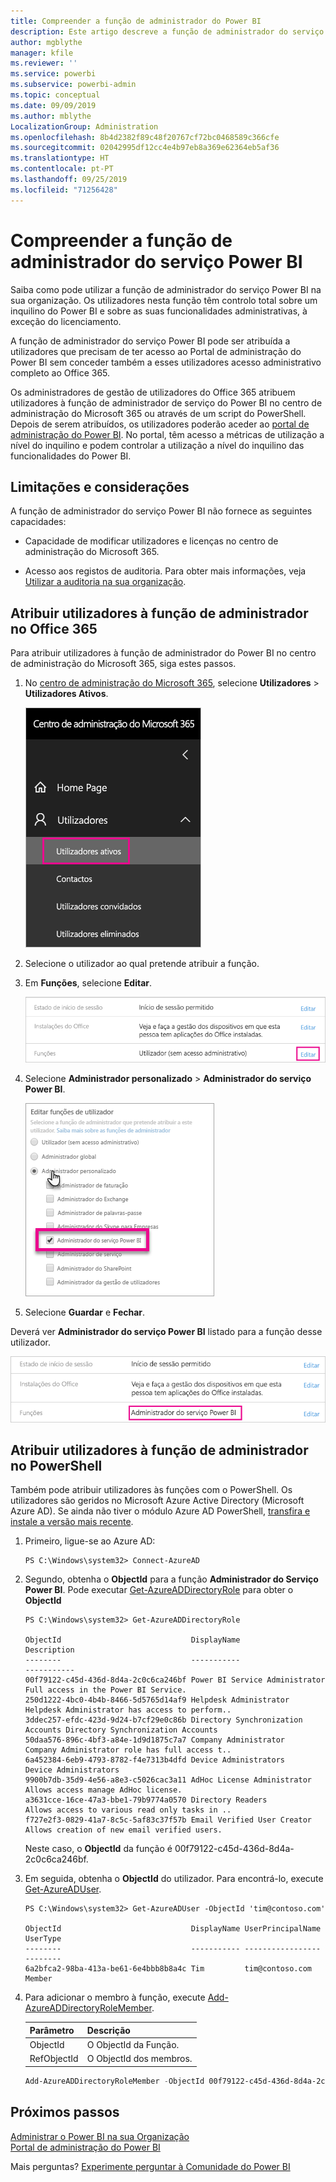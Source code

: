 ```yaml
---
title: Compreender a função de administrador do Power BI
description: Este artigo descreve a função de administrador do serviço Power BI e como a utilizar na sua organização.
author: mgblythe
manager: kfile
ms.reviewer: ''
ms.service: powerbi
ms.subservice: powerbi-admin
ms.topic: conceptual
ms.date: 09/09/2019
ms.author: mblythe
LocalizationGroup: Administration
ms.openlocfilehash: 8b4d2382f89c48f20767cf72bc0468589c366cfe
ms.sourcegitcommit: 02042995df12cc4e4b97eb8a369e62364eb5af36
ms.translationtype: HT
ms.contentlocale: pt-PT
ms.lasthandoff: 09/25/2019
ms.locfileid: "71256428"
---
```

# <a name="understanding-the-power-bi-service-administrator-role"></a>Compreender a função de administrador do serviço Power BI

Saiba como pode utilizar a função de administrador do serviço Power BI na sua organização. Os utilizadores nesta função têm controlo total sobre um inquilino do Power BI e sobre as suas funcionalidades administrativas, à exceção do licenciamento.

A função de administrador do serviço Power BI pode ser atribuída a utilizadores que precisam de ter acesso ao Portal de administração do Power BI sem conceder também a esses utilizadores acesso administrativo completo ao Office 365.

Os administradores de gestão de utilizadores do Office 365 atribuem utilizadores à função de administrador de serviço do Power BI no centro de administração do Microsoft 365 ou através de um script do PowerShell. Depois de serem atribuídos, os utilizadores poderão aceder ao [portal de administração do Power BI](service-admin-portal.md). No portal, têm acesso a métricas de utilização a nível do inquilino e podem controlar a utilização a nível do inquilino das funcionalidades do Power BI.

## <a name="limitations-and-considerations"></a>Limitações e considerações

A função de administrador do serviço Power BI não fornece as seguintes capacidades:

* Capacidade de modificar utilizadores e licenças no centro de administração do Microsoft 365.

* Acesso aos registos de auditoria. Para obter mais informações, veja [Utilizar a auditoria na sua organização](service-admin-auditing.md).

## <a name="assign-users-to-the-admin-role-in-office-365"></a>Atribuir utilizadores à função de administrador no Office 365

Para atribuir utilizadores à função de administrador do Power BI no centro de administração do Microsoft 365, siga estes passos.

1. No [centro de administração do Microsoft 365](https://portal.office.com/adminportal/home#/homepage), selecione **Utilizadores** > **Utilizadores Ativos**.

    ![Centro de administração do Microsoft 365](media/service-admin-role/powerbi-admin-users.png)

1. Selecione o utilizador ao qual pretende atribuir a função.

1. Em **Funções**, selecione **Editar**.

    ![Editar funções](media/service-admin-role/powerbi-admin-edit-roles.png)

1. Selecione **Administrador personalizado** > **Administrador do serviço Power BI**.

    ![Administrador do serviço Power BI](media/service-admin-role/powerbi-admin-role.png)

1. Selecione **Guardar** e **Fechar**.

Deverá ver **Administrador do serviço Power BI** listado para a função desse utilizador.

![Funções](media/service-admin-role/powerbi-admin-role-set.png)

## <a name="assign-users-to-the-admin-role-with-powershell"></a>Atribuir utilizadores à função de administrador no PowerShell

Também pode atribuir utilizadores às funções com o PowerShell. Os utilizadores são geridos no Microsoft Azure Active Directory (Microsoft Azure AD). Se ainda não tiver o módulo Azure AD PowerShell, [transfira e instale a versão mais recente](https://www.powershellgallery.com/packages/AzureAD/).

1. Primeiro, ligue-se ao Azure AD:
   ```
   PS C:\Windows\system32> Connect-AzureAD
   ```

1. Segundo, obtenha o **ObjectId** para a função **Administrador do Serviço Power BI**. Pode executar [Get-AzureADDirectoryRole](/powershell/module/azuread/get-azureaddirectoryrole) para obter o **ObjectId**

    ```
    PS C:\Windows\system32> Get-AzureADDirectoryRole

    ObjectId                             DisplayName                        Description
    --------                             -----------                        -----------
    00f79122-c45d-436d-8d4a-2c0c6ca246bf Power BI Service Administrator     Full access in the Power BI Service.
    250d1222-4bc0-4b4b-8466-5d5765d14af9 Helpdesk Administrator             Helpdesk Administrator has access to perform..
    3ddec257-efdc-423d-9d24-b7cf29e0c86b Directory Synchronization Accounts Directory Synchronization Accounts
    50daa576-896c-4bf3-a84e-1d9d1875c7a7 Company Administrator              Company Administrator role has full access t..
    6a452384-6eb9-4793-8782-f4e7313b4dfd Device Administrators              Device Administrators
    9900b7db-35d9-4e56-a8e3-c5026cac3a11 AdHoc License Administrator        Allows access manage AdHoc license.
    a3631cce-16ce-47a3-bbe1-79b9774a0570 Directory Readers                  Allows access to various read only tasks in ..
    f727e2f3-0829-41a7-8c5c-5af83c37f57b Email Verified User Creator        Allows creation of new email verified users.
    ```

    Neste caso, o **ObjectId** da função é 00f79122-c45d-436d-8d4a-2c0c6ca246bf.

1. Em seguida, obtenha o **ObjectId** do utilizador. Para encontrá-lo, execute [Get-AzureADUser](/powershell/module/azuread/get-azureaduser).

    ```
    PS C:\Windows\system32> Get-AzureADUser -ObjectId 'tim@contoso.com'

    ObjectId                             DisplayName UserPrincipalName      UserType
    --------                             ----------- -----------------      --------
    6a2bfca2-98ba-413a-be61-6e4bbb8b8a4c Tim         tim@contoso.com        Member
    ```

1. Para adicionar o membro à função, execute [Add-AzureADDirectoryRoleMember](/powershell/module/azuread/add-azureaddirectoryrolemember).

    | Parâmetro | Descrição |
    | --- | --- |
    | ObjectId |O ObjectId da Função. |
    | RefObjectId |O ObjectId dos membros. |

    ```powershell
    Add-AzureADDirectoryRoleMember -ObjectId 00f79122-c45d-436d-8d4a-2c0c6ca246bf -RefObjectId 6a2bfca2-98ba-413a-be61-6e4bbb8b8a4c
    ```

## <a name="next-steps"></a>Próximos passos

[Administrar o Power BI na sua Organização](service-admin-administering-power-bi-in-your-organization.md)  
[Portal de administração do Power BI](service-admin-portal.md)  

Mais perguntas? [Experimente perguntar à Comunidade do Power BI](http://community.powerbi.com/)